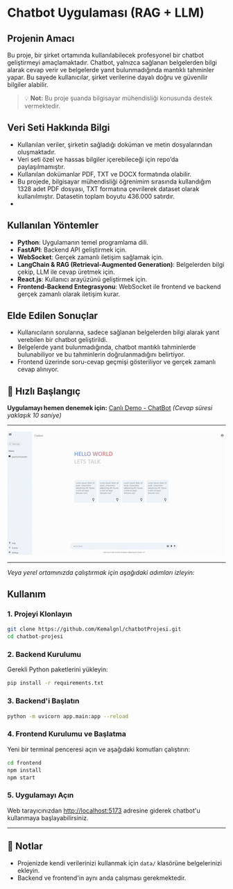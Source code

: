 # Chatbot Uygulaması (RAG + LLM)

## Projenin Amacı
Bu proje, bir şirket ortamında kullanılabilecek profesyonel bir chatbot geliştirmeyi amaçlamaktadır. Chatbot, yalnızca sağlanan belgelerden bilgi alarak cevap verir ve belgelerde yanıt bulunmadığında mantıklı tahminler yapar. Bu sayede kullanıcılar, şirket verilerine dayalı doğru ve güvenilir bilgiler alabilir.

> 💡 **Not:** Bu proje şuanda bilgisayar mühendisliği konusunda destek vermektedir.

## Veri Seti Hakkında Bilgi
- Kullanılan veriler, şirketin sağladığı doküman ve metin dosyalarından oluşmaktadır.
- Veri seti özel ve hassas bilgiler içerebileceği için repo’da paylaşılmamıştır.
- Kullanılan dokümanlar PDF, TXT ve DOCX formatında olabilir.
- Bu projede, bilgisayar mühendisliği öğrenimim sırasında kullandığım 1328 adet PDF dosyası, TXT formatına çevrilerek dataset olarak kullanılmıştır. Datasetin toplam boyutu 436.000 satırdır.
- 
## Kullanılan Yöntemler
- **Python**: Uygulamanın temel programlama dili.
- **FastAPI**: Backend API geliştirmek için.
- **WebSocket**: Gerçek zamanlı iletişim sağlamak için.
- **LangChain & RAG (Retrieval-Augmented Generation)**: Belgelerden bilgi çekip, LLM ile cevap üretmek için.
- **React.js**: Kullanıcı arayüzünü geliştirmek için.
- **Frontend-Backend Entegrasyonu**: WebSocket ile frontend ve backend gerçek zamanlı olarak iletişim kurar.

## Elde Edilen Sonuçlar
- Kullanıcıların sorularına, sadece sağlanan belgelerden bilgi alarak yanıt verebilen bir chatbot geliştirildi.
- Belgelerde yanıt bulunmadığında, chatbot mantıklı tahminlerde bulunabiliyor ve bu tahminlerin doğrulanmadığını belirtiyor.
- Frontend üzerinde soru-cevap geçmişi gösteriliyor ve gerçek zamanlı cevap alınıyor.

## 🚀 Hızlı Başlangıç

**Uygulamayı hemen denemek için:** [Canlı Demo - ChatBot](https://68f8ef5c949563989477451e--bespoke-pavlova-a1e252.netlify.app/)
*(Cevap süresi yaklaşık 10 saniye)*

---

![proje](https://github.com/Kemalgnl/chatbotProjesi/blob/main/proje.gif?raw=true)

---

*Veya yerel ortamınızda çalıştırmak için aşağıdaki adımları izleyin:*

## Kullanım

### 1. Projeyi Klonlayın
```bash
git clone https://github.com/Kemalgnl/chatbotProjesi.git
cd chatbot-projesi
```

### 2. Backend Kurulumu
Gerekli Python paketlerini yükleyin:
```bash
pip install -r requirements.txt
```

### 3. Backend'i Başlatın
```bash
python -m uvicorn app.main:app --reload
```

### 4. Frontend Kurulumu ve Başlatma
Yeni bir terminal penceresi açın ve aşağıdaki komutları çalıştırın:
```bash
cd frontend
npm install
npm start
```

### 5. Uygulamayı Açın
Web tarayıcınızdan [http://localhost:5173](http://localhost:5173) adresine giderek chatbot'u kullanmaya başlayabilirsiniz.

---

## 📝 Notlar
- Projenizde kendi verilerinizi kullanmak için `data/` klasörüne belgelerinizi ekleyin.
- Backend ve frontend'in aynı anda çalışması gerekmektedir.
